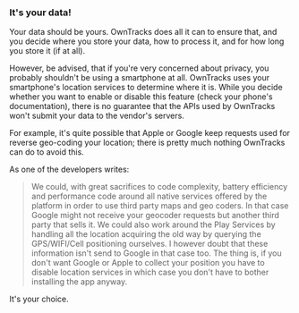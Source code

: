 ### It's your data!

Your data should be yours. OwnTracks does all it can to ensure that,
and you decide where you store your data, how to process it, and for
how long you store it (if at all).

However, be advised, that if you're very concerned about privacy,
you probably shouldn't be using a smartphone at all. OwnTracks uses
your smartphone's location services to determine where it is. While
you decide whether you want to enable or disable this feature (check
your phone's documentation), there is no guarantee that the APIs used
by OwnTracks won't submit your data to the vendor's servers.

For example, it's quite possible that Apple or Google keep requests
used for reverse geo-coding your location; there is pretty much
nothing OwnTracks can do to avoid this.

As one of the developers writes:

> We could, with great sacrifices to code complexity, battery efficiency and
> performance code around all native services offered by the platform in order
> to use third party maps and geo coders. In that case Google might not receive
> your geocoder requests but another third party that sells it. We could also
> work around the Play Services by handling all the location acquiring the old
> way by querying the GPS/WIFI/Cell positioning ourselves.  I however doubt
> that these information isn't send to Google in that case too. The thing is,
> if you don't want Google or Apple to collect your position you have to
> disable location services in which case you don't have to bother installing
> the app anyway.

It's your choice.
